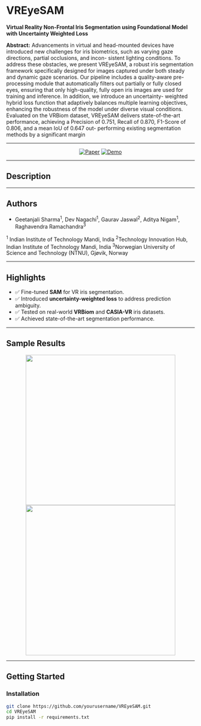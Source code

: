 # VREyeSAM

**Virtual Reality Non-Frontal Iris Segmentation using Foundational Model with Uncertainty Weighted Loss**

**Abstract:** Advancements in virtual and head-mounted devices
have introduced new challenges for iris biometrics, such
as varying gaze directions, partial occlusions, and incon-
sistent lighting conditions. To address these obstacles, we
present VREyeSAM, a robust iris segmentation framework
specifically designed for images captured under both
steady and dynamic gaze scenarios. Our pipeline includes
a quality-aware pre-processing module that automatically
filters out partially or fully closed eyes, ensuring that only
high-quality, fully open iris images are used for training
and inference. In addition, we introduce an uncertainty-
weighted hybrid loss function that adaptively balances
multiple learning objectives, enhancing the robustness of
the model under diverse visual conditions. Evaluated on
the VRBiom dataset, VREyeSAM delivers state-of-the-art
performance, achieving a Precision of 0.751, Recall of
0.870, F1-Score of 0.806, and a mean IoU of 0.647 out-
performing existing segmentation methods by a significant
margin

---

<p align="center">
  <a href="https://example.com"><img src="https://img.shields.io/badge/Paper-View-blue.svg" alt="Paper"></a>
  <a href="#"><img src="https://img.shields.io/badge/Demo-Coming%20Soon-orange.svg" alt="Demo"></a>
</p>

---

## Description


---

## Authors

- Geetanjali Sharma<sup>1</sup>, Dev Nagachi<sup>1</sup>, Gaurav Jaswal<sup>2</sup>, Aditya Nigam<sup>1</sup>, Raghavendra Ramachandra<sup>3</sup>  

<sup>1</sup> Indian Institute of Technology Mandi, India
<sup>2</sup>Technology Innovation Hub, Indian Institute of Technology Mandi, India
<sup>3</sup>Norwegian University of Science and Technology (NTNU), Gjøvik, Norway

---

## Highlights

- ✅ Fine-tuned **SAM** for VR iris segmentation.
- ✅ Introduced **uncertainty-weighted loss** to address prediction ambiguity.
- ✅ Tested on real-world **VRBiom** and **CASIA-VR** iris datasets.
- ✅ Achieved state-of-the-art segmentation performance.

---

## Sample Results

<p align="center">
  <img src="assets/sample_output1.png" width="400" />
  <img src="assets/sample_output2.png" width="400" />
</p>

---

## Getting Started

### Installation

```bash
git clone https://github.com/yourusername/VREyeSAM.git
cd VREyeSAM
pip install -r requirements.txt
